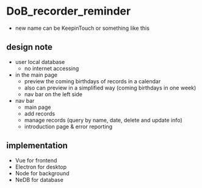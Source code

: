 # DoB_recorder_reminder
- new name can be KeepinTouch or something like this

## design note
- user local database 
    - no internet accessing
- in the main page
    - preview the coming birthdays of records in a calendar
    - also can preview in a simplified way (coming birthdays in one week)
    - nav bar on the left side
- nav bar
    - main page
    - add records
    - manage records (query by name, date, delete and update info)
    - introduction page & error reporting

## implementation
- Vue for frontend
- Electron for desktop
- Node for background
- NeDB for database

